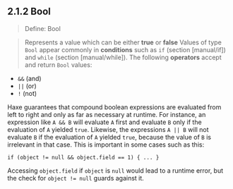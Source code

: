 ## 2.1.2 Bool

> Define: Bool

>
> Represents a value which can be either **true** or **false**
Values of type `Bool` appear commonly in **conditions** such as `if` (section [manual/if]) and `while` (section [manual/while]). The following **operators** accept and return `Bool` values:


* `&&` (and)
* `||` (or)
* `!` (not)


Haxe guarantees that compound boolean expressions are evaluated from left to right and only as far as necessary at runtime. For instance, an expression like `A && B` will evaluate `A` first and evaluate `B` only if the evaluation of `A` yielded `true`. Likewise, the expressions `A || B` will not evaluate `B` if the evaluation of `A` yielded `true`, because the value of `B` is irrelevant in that case.
This is important in some cases such as this:

```
if (object != null && object.field == 1) { ... }
```
Accessing `object.field` if `object` is `null` would lead to a runtime error, but the check for `object != null` guards against it.